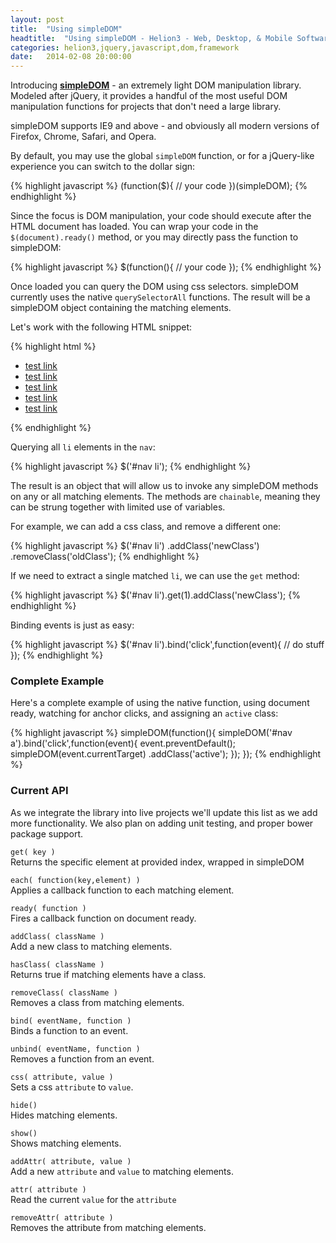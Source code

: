 ```yaml
---
layout: post
title:  "Using simpleDOM"
headtitle:  "Using simpleDOM - Helion3 - Web, Desktop, & Mobile Software Architects - Portland Oregon"
categories: helion3,jquery,javascript,dom,framework
date:   2014-02-08 20:00:00
---
```


Introducing **[simpleDOM](https://github.com/botskonet/simpleDOM )** - an extremely light DOM manipulation library. Modeled after jQuery, it provides a handful of the most useful DOM manipulation functions for projects that don't need a large library.

simpleDOM supports IE9 and above - and obviously all modern versions of Firefox, Chrome, Safari, and Opera.

By default, you may use the global `simpleDOM` function, or for a jQuery-like experience you can switch to the dollar sign:

{% highlight javascript %}
(function($){
  // your code
})(simpleDOM);
{% endhighlight %}

Since the focus is DOM manipulation, your code should execute after the HTML document has loaded. You can wrap your code in the `$(document).ready()` method, or you may directly pass the function to simpleDOM:

{% highlight javascript %}
$(function(){
  // your code
});
{% endhighlight %}

Once loaded you can query the DOM using css selectors. simpleDOM currently uses the native `querySelectorAll` functions. The result will be a simpleDOM object containing the matching elements.

Let's work with the following HTML snippet:

{% highlight html %}
<ul id="nav">
  <li><a href="">test link</a></li>
  <li><a href="">test link</a></li>
  <li><a href="">test link</a></li>
  <li><a href="">test link</a></li>
  <li><a href="">test link</a></li>
</ul>
{% endhighlight %}

Querying all `li` elements in the `nav`:

{% highlight javascript %}
$('#nav li');
{% endhighlight %}

The result is an object that will allow us to invoke any simpleDOM methods on any or all matching elements. The methods are `chainable`, meaning they can be strung together with limited use of variables.

For example, we can add a css class, and remove a different one:

{% highlight javascript %}
$('#nav li')
   .addClass('newClass')
   .removeClass('oldClass');
{% endhighlight %}

If we need to extract a single matched `li`, we can use the `get` method:

{% highlight javascript %}
$('#nav li').get(1).addClass('newClass');
{% endhighlight %}

Binding events is just as easy:

{% highlight javascript %}
$('#nav li').bind('click',function(event){
  // do stuff
});
{% endhighlight %}


### Complete Example

Here's a complete example of using the native function, using document ready, watching for anchor clicks, and assigning an `active` class:

{% highlight javascript %}
simpleDOM(function(){
  simpleDOM('#nav a').bind('click',function(event){
    event.preventDefault();
    simpleDOM(event.currentTarget)
      .addClass('active');
  });
});
{% endhighlight %}


### Current API

As we integrate the library into live projects we'll update this list as we add more functionality. We also plan on adding unit testing, and proper bower package support.

`get( key )`  
Returns the specific element at provided index, wrapped in simpleDOM

`each( function(key,element) )`  
Applies a callback function to each matching element.

`ready( function )`  
Fires a callback function on document ready.

`addClass( className )`  
Add a new class to matching elements.

`hasClass( className )`  
Returns true if matching elements have a class.

`removeClass( className )`  
Removes a class from matching elements.

`bind( eventName, function )`  
Binds a function to an event.

`unbind( eventName, function )`  
Removes a function from an event.

`css( attribute, value )`  
Sets a css `attribute` to `value`.

`hide()`  
Hides matching elements.

`show()`  
Shows matching elements.

`addAttr( attribute, value )`  
Add a new `attribute` and `value` to matching elements.

`attr( attribute )`  
Read the current `value` for the `attribute`

`removeAttr( attribute )`  
Removes the attribute from matching elements.